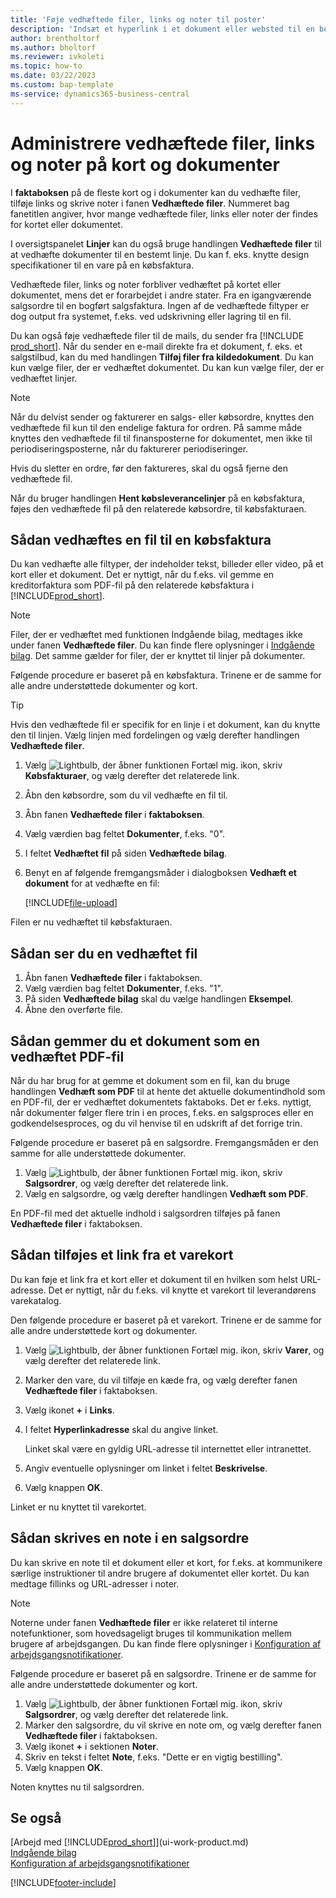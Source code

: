 ```yaml
---
title: 'Føje vedhæftede filer, links og noter til poster'
description: 'Indsæt et hyperlink i et dokument eller websted til en bestemt post, f.eks. en debitor eller et dokument.'
author: brentholtorf
ms.author: bholtorf
ms.reviewer: ivkoleti
ms.topic: how-to
ms.date: 03/22/2023
ms.custom: bap-template
ms-service: dynamics365-business-central
---
```

# Administrere vedhæftede filer, links og noter på kort og dokumenter

I **faktaboksen** på de fleste kort og i dokumenter kan du vedhæfte filer, tilføje links og skrive noter i fanen **Vedhæftede filer**. Nummeret bag fanetitlen angiver, hvor mange vedhæftede filer, links eller noter der findes for kortet eller dokumentet.

I oversigtspanelet **Linjer** kan du også bruge handlingen **Vedhæftede filer** til at vedhæfte dokumenter til en bestemt linje. Du kan f. eks. knytte design specifikationer til en vare på en købsfaktura.

Vedhæftede filer, links og noter forbliver vedhæftet på kortet eller dokumentet, mens det er forarbejdet i andre stater. Fra en igangværende salgsordre til en bogført salgsfaktura. Ingen af de vedhæftede filtyper er dog output fra systemet, f.eks. ved udskrivning eller lagring til en fil.

Du kan også føje vedhæftede filer til de mails, du sender fra [!INCLUDE [prod_short](includes/prod_short.md)]. Når du sender en e-mail direkte fra et dokument, f. eks. et salgstilbud, kan du med handlingen **Tilføj filer fra kildedokument**. Du kan kun vælge filer, der er vedhæftet dokumentet. Du kan kun vælge filer, der er vedhæftet linjer.

> [!NOTE]
> Når du delvist sender og fakturerer en salgs- eller købsordre, knyttes den vedhæftede fil kun til den endelige faktura for ordren. På samme måde knyttes den vedhæftede fil til finansposterne for dokumentet, men ikke til periodiseringsposterne, når du fakturerer periodiseringer.
>
> Hvis du sletter en ordre, før den faktureres, skal du også fjerne den vedhæftede fil.
>
> Når du bruger handlingen **Hent købsleverancelinjer** på en købsfaktura, føjes den vedhæftede fil på den relaterede købsordre, til købsfakturaen.

## Sådan vedhæftes en fil til en købsfaktura

Du kan vedhæfte alle filtyper, der indeholder tekst, billeder eller video, på et kort eller et dokument. Det er nyttigt, når du f.eks. vil gemme en kreditorfaktura som PDF-fil på den relaterede købsfaktura i [!INCLUDE[prod_short](includes/prod_short.md)].

> [!NOTE]
> Filer, der er vedhæftet med funktionen Indgående bilag, medtages ikke under fanen **Vedhæftede filer**. Du kan finde flere oplysninger i [Indgående bilag](across-income-documents.md). Det samme gælder for filer, der er knyttet til linjer på dokumenter.

Følgende procedure er baseret på en købsfaktura. Trinene er de samme for alle andre understøttede dokumenter og kort.

> [!TIP]
> Hvis den vedhæftede fil er specifik for en linje i et dokument, kan du knytte den til linjen. Vælg linjen med fordelingen og vælg derefter handlingen **Vedhæftede filer**.

1. Vælg ![Lightbulb, der åbner funktionen Fortæl mig.](media/ui-search/search_small.png "Fortæl mig, hvad du vil foretage dig") ikon, skriv **Købsfakturaer**, og vælg derefter det relaterede link.
2. Åbn den købsordre, som du vil vedhæfte en fil til.
3. Åbn fanen **Vedhæftede filer** i **faktaboksen**.
4. Vælg værdien bag feltet **Dokumenter**, f.eks. "0".
5. I feltet **Vedhæftet fil** på siden **Vedhæftede bilag**.
6. Benyt en af følgende fremgangsmåder i dialogboksen **Vedhæft et dokument** for at vedhæfte en fil:

   [!INCLUDE[file-upload](includes/file-upload.md)]

Filen er nu vedhæftet til købsfakturaen.

## Sådan ser du en vedhæftet fil

1. Åbn fanen **Vedhæftede filer** i faktaboksen.
2. Vælg værdien bag feltet **Dokumenter**, f.eks. "1".
3. På siden **Vedhæftede bilag** skal du vælge handlingen **Eksempel**.
4. Åbne den overførte file.

## Sådan gemmer du et dokument som en vedhæftet PDF-fil

Når du har brug for at gemme et dokument som en fil, kan du bruge handlingen **Vedhæft som PDF** til at hente det aktuelle dokumentindhold som en PDF-fil, der er vedhæftet dokumentets faktaboks. Det er f.eks. nyttigt, når dokumenter følger flere trin i en proces, f.eks. en salgsproces eller en godkendelsesproces, og du vil henvise til en udskrift af det forrige trin.

Følgende procedure er baseret på en salgsordre. Fremgangsmåden er den samme for alle understøttede dokumenter.

1. Vælg ![Lightbulb, der åbner funktionen Fortæl mig.](media/ui-search/search_small.png "Fortæl mig, hvad du vil foretage dig") ikon, skriv **Salgsordrer**, og vælg derefter det relaterede link.
2. Vælg en salgsordre, og vælg derefter handlingen **Vedhæft som PDF**.

En PDF-fil med det aktuelle indhold i salgsordren tilføjes på fanen **Vedhæftede filer** i faktaboksen.

## Sådan tilføjes et link fra et varekort

Du kan føje et link fra et kort eller et dokument til en hvilken som helst URL-adresse. Det er nyttigt, når du f.eks. vil knytte et varekort til leverandørens varekatalog.

Den følgende procedure er baseret på et varekort. Trinene er de samme for alle andre understøttede kort og dokumenter.

1. Vælg ![Lightbulb, der åbner funktionen Fortæl mig.](media/ui-search/search_small.png "Fortæl mig, hvad du vil foretage dig") ikon, skriv **Varer**, og vælg derefter det relaterede link.
2. Marker den vare, du vil tilføje en kæde fra, og vælg derefter fanen **Vedhæftede filer** i faktaboksen.
3. Vælg ikonet **+** i **Links**.
4. I feltet **Hyperlinkadresse** skal du angive linket.

    Linket skal være en gyldig URL-adresse til internettet eller intranettet.

5. Angiv eventuelle oplysninger om linket i feltet **Beskrivelse**.  
6. Vælg knappen **OK**.

Linket er nu knyttet til varekortet.  

## Sådan skrives en note i en salgsordre

Du kan skrive en note til et dokument eller et kort, for f.eks. at kommunikere særlige instruktioner til andre brugere af dokumentet eller kortet. Du kan medtage fillinks og URL-adresser i noter.

> [!NOTE]
> Noterne under fanen **Vedhæftede filer** er ikke relateret til interne notefunktioner, som hovedsageligt bruges til kommunikation mellem brugere af arbejdsgangen. Du kan finde flere oplysninger i [Konfiguration af arbejdsgangsnotifikationer](across-setting-up-workflow-notifications.md).

Følgende procedure er baseret på en salgsordre. Trinene er de samme for alle andre understøttede dokumenter og kort.

1. Vælg ![Lightbulb, der åbner funktionen Fortæl mig.](media/ui-search/search_small.png "Fortæl mig, hvad du vil foretage dig") ikon, skriv **Salgsordrer**, og vælg derefter det relaterede link.
2. Marker den salgsordre, du vil skrive en note om, og vælg derefter fanen **Vedhæftede filer** i faktaboksen.
3. Vælg ikonet **+** i sektionen **Noter**.
4. Skriv en tekst i feltet **Note**, f.eks. "Dette er en vigtig bestilling".
5. Vælg knappen **OK**.

Noten knyttes nu til salgsordren.

## Se også  
[Arbejd med [!INCLUDE[prod_short](includes/prod_short.md)]](ui-work-product.md)  
[Indgående bilag](across-income-documents.md)  
[Konfiguration af arbejdsgangsnotifikationer](across-setting-up-workflow-notifications.md)  


[!INCLUDE[footer-include](includes/footer-banner.md)]
